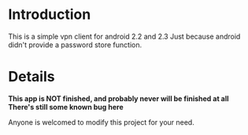 # Introduction #

This is a simple vpn client for android 2.2 and 2.3
Just because android didn't provide a password store function.

# Details #

**This app is NOT finished, and probably never will be finished at all**
**There's still some known bug here**

Anyone is welcomed to modify this project for your need.